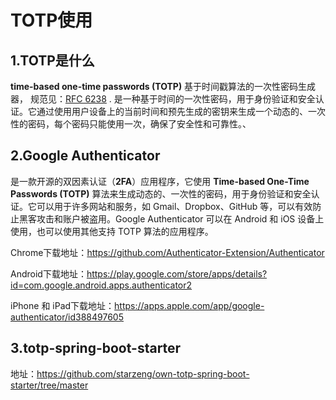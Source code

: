 # TOTP使用



## 1.TOTP是什么

**time-based one-time passwords (TOTP)** 基于时间戳算法的一次性密码生成器， 规范见：[RFC 6238](https://tools.ietf.org/html/rfc6238) .
是一种基于时间的一次性密码，用于身份验证和安全认证。它通过使用用户设备上的当前时间和预先生成的密钥来生成一个动态的、一次性的密码，每个密码只能使用一次，确保了安全性和可靠性。、



## 2.Google Authenticator

是一款开源的双因素认证（**2FA**）应用程序，它使用 **Time-based One-Time Passwords (TOTP)** 算法来生成动态的、一次性的密码，用于身份验证和安全认证。它可以用于许多网站和服务，如 Gmail、Dropbox、GitHub 等，可以有效防止黑客攻击和账户被盗用。Google Authenticator 可以在 Android 和 iOS 设备上使用，也可以使用其他支持 TOTP 算法的应用程序。

Chrome下载地址：https://github.com/Authenticator-Extension/Authenticator

Android下载地址：https://play.google.com/store/apps/details?id=com.google.android.apps.authenticator2

iPhone 和 iPad下载地址：https://apps.apple.com/app/google-authenticator/id388497605



## 3.totp-spring-boot-starter

地址：https://github.com/starzeng/own-totp-spring-boot-starter/tree/master







































































































